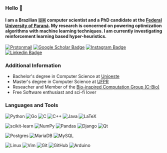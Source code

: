 ### Hello  🖖
#### I am a Brazilian :brazil: computer scientist and a PhD candidate at the [Federal University of Paraná](http://www.prppg.ufpr.br/ppginformatica/?lang=pb). My research is concerned on powering optimization algorithms with machine learning techniques. I am currently investigating reinforcement learning based hyper-heuristics.

[![Protonmail](https://img.shields.io/badge/ProtonMail-8B89CC?style=for-the-badge&logo=protonmail&logoColor=white)](mailto:aldantas@protonmail.com)
[![Google Scholar Badge](https://img.shields.io/badge/-Google%20Scholar-4285f4?style=for-the-badge&logo=Google-Scholar&logoColor=white&link=https://scholar.google.com.br/citations?user=cLQHzrMAAAAJ)](https://scholar.google.com.br/citations?user=cLQHzrMAAAAJ)
[![Instagram Badge](https://img.shields.io/badge/-Instagram-e4405f?style=for-the-badge&logo=Instagram&logoColor=white&link=https://www.instagram.com/dantas.alz/)](https://www.instagram.com/dantas.alz/)
[![Linkedin Badge](https://img.shields.io/badge/-LinkedIn-blue?style=for-the-badge&logo=Linkedin&logoColor=white&link=https://www.linkedin.com/in/augusto-dantas-01916992/)](https://www.linkedin.com/in/augusto-dantas-01916992/)

### Additional Information

- Bachelor's degree in Computer Science at [Unioeste](https://www.unioeste.br)
- Master's degree in Computer Science at [UFPR](http://www.prppg.ufpr.br/ppginformatica/?lang=pb)
- Reseacher and Member of the [Bio-inspired Computation Group (C-Bio)](http://www.inf.ufpr.br/cbio)
- Free Software enthusiast and sci-fi lover

### Languages and Tools
![Python](https://img.shields.io/badge/python-3670A0?style=for-the-badge&logo=python&logoColor=ffdd54)
![Go](https://img.shields.io/badge/Go-00ADD8?style=for-the-badge&logo=go&logoColor=white)
![C](https://img.shields.io/badge/c-%2300599C.svg?style=for-the-badge&logo=c&logoColor=white)
![C++](https://img.shields.io/badge/c++-%2300599C.svg?style=for-the-badge&logo=c%2B%2B&logoColor=white)
![Java](https://img.shields.io/badge/java-%23ED8B00.svg?style=for-the-badge&logo=java&logoColor=white)
![LaTeX](https://img.shields.io/badge/latex-%23008080.svg?style=for-the-badge&logo=latex&logoColor=white)<p>

![scikit-learn](https://img.shields.io/badge/scikit--learn-%23F7931E.svg?style=for-the-badge&logo=scikit-learn&logoColor=white) 
![NumPy](https://img.shields.io/badge/numpy-%23013243.svg?style=for-the-badge&logo=numpy&logoColor=white)
![Pandas](https://img.shields.io/badge/pandas-%23150458.svg?style=for-the-badge&logo=pandas&logoColor=white)
![Django](https://img.shields.io/badge/Django-092E20?style=for-the-badge&logo=django&logoColor=green)
![Qt](https://img.shields.io/badge/Qt-%23217346.svg?style=for-the-badge&logo=Qt&logoColor=white)<p>

![Postgres](https://img.shields.io/badge/postgres-%23316192.svg?style=for-the-badge&logo=postgresql&logoColor=white)
![MariaDB](https://img.shields.io/badge/MariaDB-003545?style=for-the-badge&logo=mariadb&logoColor=white)
![MySQL](https://img.shields.io/badge/MySQL-005C84?style=for-the-badge&logo=mysql&logoColor=white)

![Linux](https://img.shields.io/badge/Linux-FCC624?style=for-the-badge&logo=linux&logoColor=black)
![Vim](https://img.shields.io/badge/VIM-%2311AB00.svg?style=for-the-badge&logo=vim&logoColor=white)
![Git](https://img.shields.io/badge/git-%23F05033.svg?style=for-the-badge&logo=git&logoColor=white)
![GitHub](https://img.shields.io/badge/github-%23121011.svg?style=for-the-badge&logo=github&logoColor=white)
![Arduino](https://img.shields.io/badge/-Arduino-00979D?style=for-the-badge&logo=Arduino&logoColor=white)
